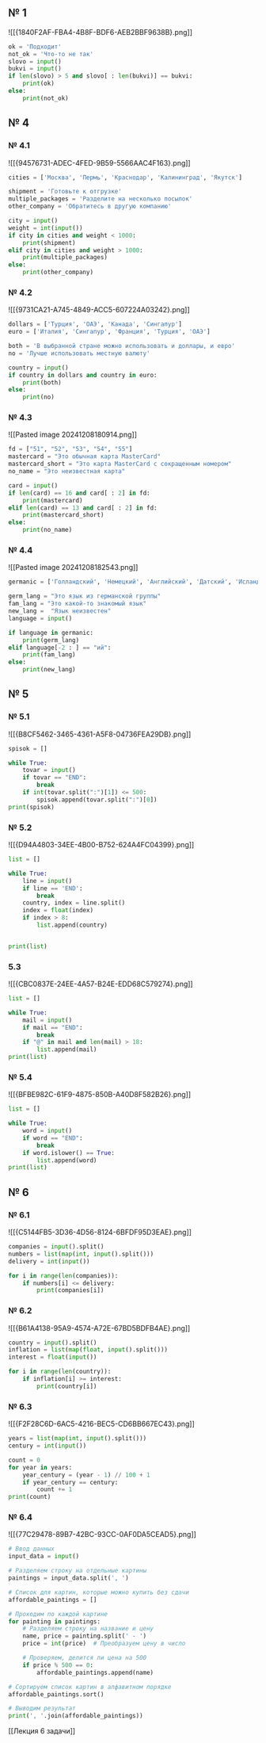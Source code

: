 ## № 1


![[{1840F2AF-FBA4-4B8F-BDF6-AEB2BBF9638B}.png]]

~~~python
ok = 'Подходит'
not_ok = 'Что-то не так'
slovo = input()
bukvi = input()
if len(slovo) > 5 and slovo[ : len(bukvi)] == bukvi:
    print(ok)
else:
    print(not_ok)

~~~

## № 4
### № 4.1


![[{94576731-ADEC-4FED-9B59-5566AAC4F163}.png]]

~~~python
cities = ['Москва', 'Пермь', 'Краснодар', 'Калининград', 'Якутск']

shipment = 'Готовьте к отгрузке'
multiple_packages = 'Разделите на несколько посылок'
other_company = 'Обратитесь в другую компанию'

city = input()
weight = int(input())
if city in cities and weight < 1000:
    print(shipment)
elif city in cities and weight > 1000:
    print(multiple_packages)
else:
    print(other_company)
~~~


### № 4.2

![[{9731CA21-A745-4849-ACC5-607224A03242}.png]]

~~~python
dollars = ['Турция', 'ОАЭ', 'Канада', 'Сингапур']
euro = ['Италия', 'Сингапур', 'Франция', 'Турция', 'ОАЭ']

both = 'В выбранной стране можно использовать и доллары, и евро'
no = 'Лучше использовать местную валюту'

country = input()
if country in dollars and country in euro:
    print(both)
else:
    print(no)
~~~

### № 4.3
![[Pasted image 20241208180914.png]]

~~~python
fd = ["51", "52", "53", "54", "55"]
mastercard = "Это обычная карта MasterCard"
mastercard_short = "Это карта MasterCard с сокращенным номером"
no_name = "Это неизвестная карта"

card = input()
if len(card) == 16 and card[ : 2] in fd:
    print(mastercard)
elif len(card) == 13 and card[ : 2] in fd:
    print(mastercard_short)
else:
    print(no_name)
~~~

### № 4.4
![[Pasted image 20241208182543.png]]

~~~python
germanic = ['Голландский', 'Немецкий', 'Английский', 'Датский', 'Исландский']

germ_lang = "Это язык из германской группы"
fam_lang = "Это какой-то знакомый язык"
new_lang =  "Язык неизвестен"
language = input()

if language in germanic:
    print(germ_lang)
elif language[-2 : ] == "ий":
    print(fam_lang)
else:
    print(new_lang)
~~~

## № 5
### № 5.1
![[{B8CF5462-3465-4361-A5F8-04736FEA29DB}.png]]

~~~python
spisok = []

while True:
    tovar = input()
    if tovar == "END":
        break
    if int(tovar.split(":")[1]) <= 500:
        spisok.append(tovar.split(":")[0])
print(spisok)
~~~

### № 5.2
![[{D94A4803-34EE-4B00-B752-624A4FC04399}.png]]

~~~python
list = []

while True:
    line = input()
    if line == 'END':
        break
    country, index = line.split()
    index = float(index) 
    if index > 8:
        list.append(country)


print(list)
~~~

### 5.3
![[{CBC0837E-24EE-4A57-B24E-EDD68C579274}.png]]

~~~python
list = []

while True:
    mail = input()
    if mail == "END":
        break
    if "@" in mail and len(mail) > 18:
        list.append(mail)
print(list)
~~~

### № 5.4
![[{BFBE982C-61F9-4875-850B-A40D8F582B26}.png]]
~~~python
list = []

while True:
    word = input()
    if word == "END":
        break
    if word.islower() == True:
        list.append(word)
print(list)
~~~

## № 6
### № 6.1
![[{C5144FB5-3D36-4D56-8124-6BFDF95D3EAE}.png]]

~~~python
companies = input().split()
numbers = list(map(int, input().split()))
delivery = int(input())

for i in range(len(companies)):
    if numbers[i] <= delivery:
        print(companies[i])  

~~~

### № 6.2

![[{B61A4138-95A9-4574-A72E-67BD5BDFB4AE}.png]]

~~~python
country = input().split()
inflation = list(map(float, input().split()))
interest = float(input())

for i in range(len(country)):
    if inflation[i] >= interest:
        print(country[i])
~~~

### № 6.3

![[{F2F28C6D-6AC5-4216-BEC5-CD6BB667EC43}.png]]

~~~python
years = list(map(int, input().split()))
century = int(input())

count = 0 
for year in years:
    year_century = (year - 1) // 100 + 1
    if year_century == century:
        count += 1
print(count)
~~~

### № 6.4

![[{77C29478-89B7-42BC-93CC-0AF0DA5CEAD5}.png]]

~~~python
# Ввод данных
input_data = input()

# Разделяем строку на отдельные картины
paintings = input_data.split(', ')

# Список для картин, которые можно купить без сдачи
affordable_paintings = []

# Проходим по каждой картине
for painting in paintings:
    # Разделяем строку на название и цену
    name, price = painting.split(' - ')
    price = int(price)  # Преобразуем цену в число

    # Проверяем, делится ли цена на 500
    if price % 500 == 0:
        affordable_paintings.append(name)

# Сортируем список картин в алфавитном порядке
affordable_paintings.sort()

# Выводим результат
print(', '.join(affordable_paintings))
~~~


[[Лекция 6 задачи]]